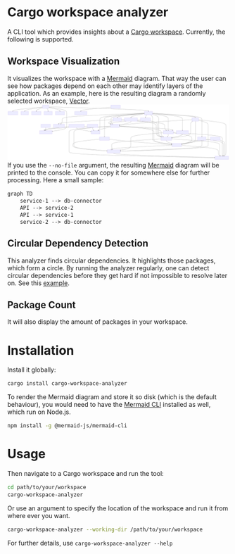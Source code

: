 # Cargo workspace analyzer

A CLI tool which provides insights about
a [Cargo workspace](https://doc.rust-lang.org/book/ch14-03-cargo-workspaces.html). Currently, the following is
supported.

## Workspace Visualization

It visualizes the workspace with a [Mermaid](https://mermaid.js.org/) diagram. That way the user can see how packages
depend on each other may identify layers of the application. As an example, here is the resulting diagram a randomly
selected workspace, [Vector](https://github.com/vectordotdev/vector).
<img src="examples/vector.svg">
If you use the `--no-file` argument, the resulting [Mermaid](https://mermaid.js.org/) diagram will be printed to the
console. You can copy it for somewhere else for further processing. Here a small sample:

```
graph TD
    service-1 --> db-connector
    API --> service-2
    API --> service-1
    service-2 --> db-connector
```

## Circular Dependency Detection

This analyzer finds circular dependencies. It highlights those packages, which form a circle. By running the analyzer
regularly, one can detect circular dependencies before they get hard if not impossible to resolve later on.
See
this [example](https://www.mermaidchart.com/raw/35c87214-1aea-46a9-b633-8fd3bd4f90ad?theme=light&version=v0.1&format=svg).

## Package Count

It will also display the amount of packages in your workspace.

# Installation

Install it globally:

 ```sh
 cargo install cargo-workspace-analyzer
 ```
To render the Mermaid diagram and store it so disk (which is the default behaviour), you would need to have the [Mermaid CLI](https://github.com/mermaid-js/mermaid-cli) installed as well, which run on Node.js.
 
```sh
npm install -g @mermaid-js/mermaid-cli
 ```

# Usage
Then navigate to a Cargo workspace and run the tool:

 ```sh
 cd path/to/your/workspace
 cargo-workspace-analyzer
 ```

Or use an argument to specify the location of the workspace and run it from where ever you want.

 ```sh
 cargo-workspace-analyzer --working-dir /path/to/your/workspace
 ```

For further details, use `cargo-workspace-analyzer --help`
